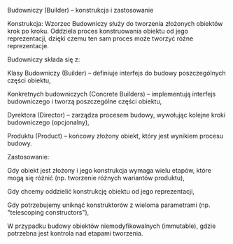 Budowniczy (Builder) – konstrukcja i zastosowanie

Konstrukcja:
Wzorzec Budowniczy służy do tworzenia złożonych obiektów krok po kroku. Oddziela proces konstruowania obiektu od jego reprezentacji, dzięki czemu ten sam proces może tworzyć różne reprezentacje.

Budowniczy składa się z:

Klasy Budowniczy (Builder) – definiuje interfejs do budowy poszczególnych części obiektu,

Konkretnych budowniczych (Concrete Builders) – implementują interfejs budowniczego i tworzą poszczególne części obiektu,

Dyrektora (Director) – zarządza procesem budowy, wywołując kolejne kroki budowniczego (opcjonalny),

Produktu (Product) – końcowy złożony obiekt, który jest wynikiem procesu budowy.

Zastosowanie:

Gdy obiekt jest złożony i jego konstrukcja wymaga wielu etapów, które mogą się różnić (np. tworzenie różnych wariantów produktu),

Gdy chcemy oddzielić konstrukcję obiektu od jego reprezentacji,

Gdy potrzebujemy uniknąć konstruktorów z wieloma parametrami (np. "telescoping constructors"),

W przypadku budowy obiektów niemodyfikowalnych (immutable), gdzie potrzebna jest kontrola nad etapami tworzenia.
